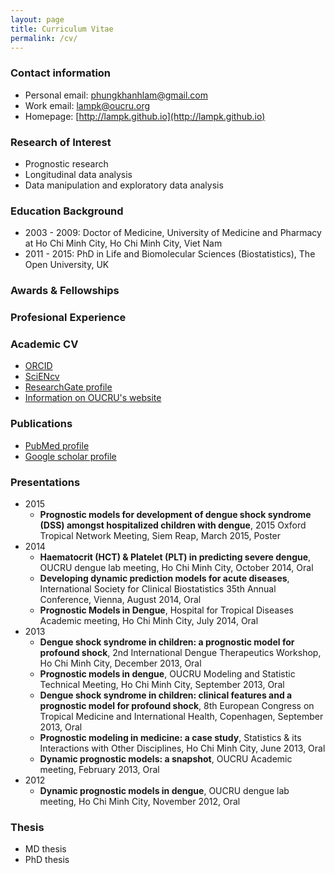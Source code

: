 ```yaml
---
layout: page
title: Curriculum Vitae
permalink: /cv/
---
```


### Contact information
* Personal email: [phungkhanhlam@gmail.com](phungkhanhlam@gmail.com)
* Work email: [lampk@oucru.org](lampk@oucru.org)
* Homepage: [http://lampk.github.io](http://lampk.github.io)

### Research of Interest
* Prognostic research
* Longitudinal data analysis
* Data manipulation and exploratory data analysis

### Education Background
* 2003 - 2009: Doctor of Medicine, University of Medicine and Pharmacy at Ho Chi Minh City, Ho Chi Minh City, Viet Nam 
* 2011 - 2015: PhD in Life and Biomolecular Sciences (Biostatistics), The Open University, UK

### Awards & Fellowships
### Profesional Experience
### Academic CV
* [ORCID](http://orcid.org/0000-0001-7968-473X)
* [SciENcv](http://www.ncbi.nlm.nih.gov/myncbi/phungkhanhlam/cv/71570/)
* [ResearchGate profile](http://www.researchgate.net/profile/Phung_Lam2)
* [Information on OUCRU's website](http://www.oucru.org/dr-phung-khanh-lam/)

### Publications
* [PubMed profile](http://www.ncbi.nlm.nih.gov/pubmed/?term=Lam+Phung+Khanh%5BAuthor%5D+OR+Phung+Lam+Khanh%5BAuthor%5D) 
* [Google scholar profile](https://scholar.google.com.vn/citations?user=sLksiNsAAAAJ&hl=en)

### Presentations
* 2015
    + __Prognostic models for development of dengue shock syndrome (DSS) amongst hospitalized children with dengue__, 2015 Oxford Tropical Network Meeting, Siem Reap, March 2015, Poster
* 2014
    + __Haematocrit (HCT) & Platelet (PLT) in predicting severe dengue__,  OUCRU dengue lab meeting, Ho Chi Minh City, October 2014, Oral
    + __Developing dynamic prediction models for acute diseases__, International Society for Clinical Biostatistics 35th Annual Conference, Vienna, August 2014, Oral
    + __Prognostic Models in Dengue__, Hospital for Tropical Diseases Academic meeting, Ho Chi Minh City, July 2014, Oral
* 2013
    + __Dengue shock syndrome in children: a prognostic model for profound shock__, 2nd International Dengue Therapeutics Workshop, Ho Chi Minh City, December 2013, Oral
    + __Prognostic models in dengue__, OUCRU Modeling and Statistic Technical Meeting, Ho Chi Minh City, September 2013, Oral
    + __Dengue shock syndrome in children: clinical features and a prognostic model for profound shock__, 8th European Congress on Tropical Medicine and International Health, Copenhagen, September 2013, Oral
    + __Prognostic modeling in medicine: a case study__, Statistics & its Interactions with Other Disciplines, Ho Chi Minh City, June 2013, Oral
    + __Dynamic prognostic models: a snapshot__, OUCRU Academic meeting, February 2013, Oral
* 2012
    + __Dynamic prognostic models in dengue__, OUCRU dengue lab meeting, Ho Chi Minh City, November 2012, Oral

### Thesis
* MD thesis
* PhD thesis
